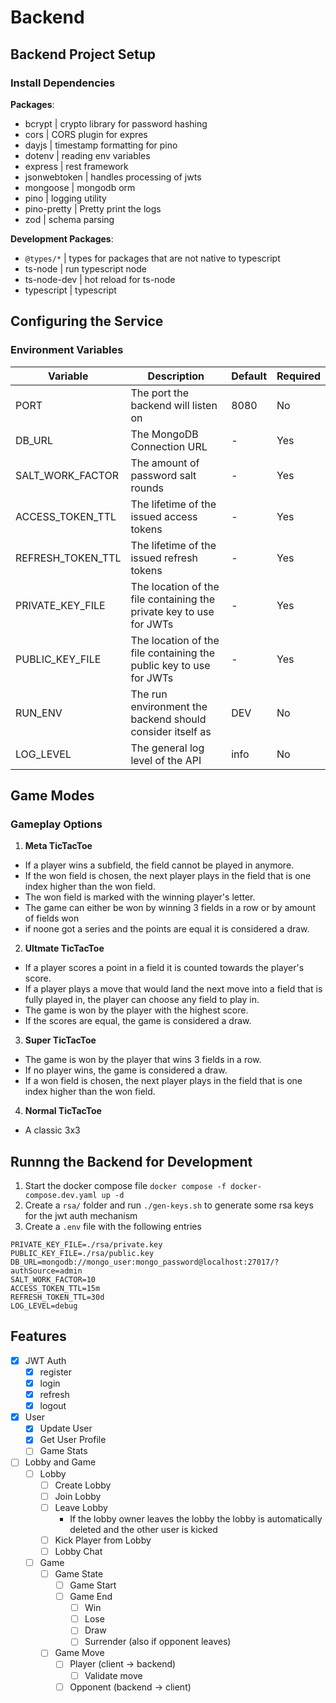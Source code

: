 # Backend

## Backend Project Setup

### Install Dependencies

**Packages**:

- bcrypt | crypto library for password hashing
- cors | CORS plugin for expres
- dayjs | timestamp formatting for pino
- dotenv | reading env variables
- express | rest framework
- jsonwebtoken | handles processing of jwts
- mongoose | mongodb orm
- pino | logging utility
- pino-pretty | Pretty print the logs
- zod | schema parsing

**Development Packages**:

- `@types/*` | types for packages that are not native to typescript
- ts-node | run typescript node
- ts-node-dev | hot reload for ts-node
- typescript | typescript

## Configuring the Service

### Environment Variables

| Variable          | Description                                                         | Default | Required |
| ----------------- | ------------------------------------------------------------------- | ------- | -------- |
| PORT              | The port the backend will listen on                                 | 8080    | No       |
| DB_URL            | The MongoDB Connection URL                                          | -       | Yes      |
| SALT_WORK_FACTOR  | The amount of password salt rounds                                  | -       | Yes      |
| ACCESS_TOKEN_TTL  | The lifetime of the issued access tokens                            | -       | Yes      |
| REFRESH_TOKEN_TTL | The lifetime of the issued refresh tokens                           | -       | Yes      |
| PRIVATE_KEY_FILE  | The location of the file containing the private key to use for JWTs | -       | Yes      |
| PUBLIC_KEY_FILE   | The location of the file containing the public key to use for JWTs  | -       | Yes      |
| RUN_ENV           | The run environment the backend should consider itself as           | DEV     | No       |
| LOG_LEVEL         | The general log level of the API                                    | info    | No       |


## Game Modes

### Gameplay Options

1. **Meta TicTacToe**
 - If a player wins a subfield, the field cannot be played in anymore.
 - If the won field is chosen, the next player plays in the field that is one index higher than the won field.
 - The won field is marked with the winning player's letter.
 - The game can either be won by winning 3 fields in a row or by amount of fields won
 - if noone got a series and the points are equal it is considered a draw.

2. **Ultmate TicTacToe**
 - If a player scores a point in a field it is counted towards the player's score.
 - If a player plays a move that would land the next move into a field that is fully played in, the player can choose any field to play in.
 - The game is won by the player with the highest score.
 - If the scores are equal, the game is considered a draw.

3. **Super TicTacToe**
 - The game is won by the player that wins 3 fields in a row.
 - If no player wins, the game is considered a draw.
 - If a won field is chosen, the next player plays in the field that is one index higher than the won field.

4. **Normal TicTacToe**
 - A classic 3x3 

## Runnng the Backend for Development

1. Start the docker compose file `docker compose -f docker-compose.dev.yaml up -d`
2. Create a `rsa/` folder and run `./gen-keys.sh` to generate some rsa keys for the jwt auth mechanism
3. Create a `.env` file with the following entries

```dotenv
PRIVATE_KEY_FILE=./rsa/private.key
PUBLIC_KEY_FILE=./rsa/public.key
DB_URL=mongodb://mongo_user:mongo_password@localhost:27017/?authSource=admin
SALT_WORK_FACTOR=10
ACCESS_TOKEN_TTL=15m
REFRESH_TOKEN_TTL=30d
LOG_LEVEL=debug
```

## Features

- [x] JWT Auth
    - [x] register
    - [x] login
    - [x] refresh
    - [x] logout
- [x] User
    - [x] Update User
    - [x] Get User Profile
    - [ ] Game Stats
- [ ] Lobby and Game
    - [ ] Lobby
        - [ ] Create Lobby
        - [ ] Join Lobby
        - [ ] Leave Lobby
            - If the lobby owner leaves the lobby the lobby is automatically deleted and the other user is kicked
        - [ ] Kick Player from Lobby
        - [ ] Lobby Chat
    - [ ] Game
        - [ ] Game State
            - [ ] Game Start
            - [ ] Game End
                - [ ] Win
                - [ ] Lose
                - [ ] Draw
                - [ ] Surrender (also if opponent leaves)
        - [ ] Game Move
            - [ ] Player (client -> backend)
                - [ ] Validate move
            - [ ] Opponent (backend -> client)